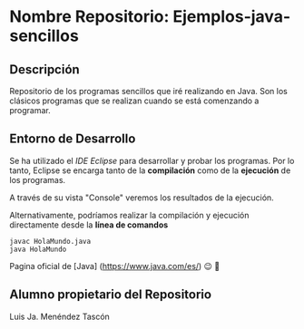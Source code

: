 # Nombre Repositorio: Ejemplos-java-sencillos

## Descripción
Repositorio de los programas sencillos que iré realizando en Java. 
Son los clásicos programas que se realizan cuando se está comenzando a programar.

## Entorno de Desarrollo
Se ha utilizado el *IDE Eclipse* para desarrollar y probar los programas. 
Por lo tanto, Eclipse se encarga tanto de la **compilación** como de la **ejecución** de los programas.

A través de su vista "Console" veremos los resultados de la ejecución.

Alternativamente, podríamos realizar la compilación y ejecución directamente desde la **línea de comandos**

```console
javac HolaMundo.java
java HolaMundo
```

Pagina oficial de [Java] (https://www.java.com/es/) :wink: :robot:

## Alumno propietario del Repositorio
Luis Ja. Menéndez Tascón


